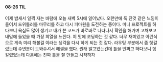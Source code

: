 #### 08-26 TIL
어제 밤새서 일찍 자는 바람에 오늘 새벽 5시에 일어났다.
오랜만에 푹 잔것 같은 느낌이 들어서 드위틀러를 마무리를 하고 
다시 피마원을 도전하는 중이다. 
미니 프로젝트를 하다보니 욕심도 많이 생기고
내가 쓴 코드가 바로바로 나타나서 확인을 해가며 고쳐보고 내맘에 들었을 때 가장 희열을 느낀다.
이 맛에 코딩하는 것 같다. 너무 재미있고 이런식으로 계속 미리 해볼걸 이라는 생각을
다시 하게 되는 것 같다. 라우팅 부분에서 좀 헷갈렸는데 주변분이 도와주셔서
해결을 했다. 원래 알고있는건데 틀을 안짜고 하다보니 헷갈렸었는데
다음에는 진짜 틀을 잘 만들고 시작하자